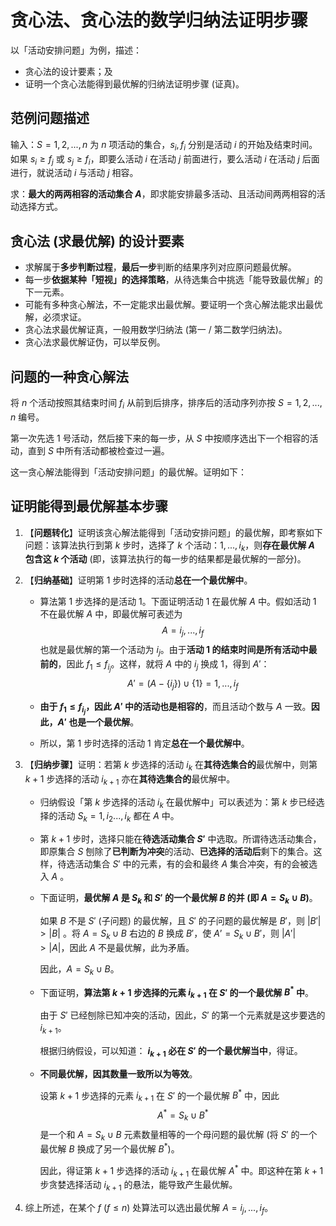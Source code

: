 # 贪心法、贪心法的数学归纳法证明步骤

以「活动安排问题」为例，描述：

- 贪心法的设计要素；及
- 证明一个贪心法能得到最优解的归纳法证明步骤 (证真)。

## 范例问题描述

输入：$S={1,2,...,n}$ 为 $n$ 项活动的集合，$s_i, f_i$ 分别是活动 $i$ 的开始及结束时间。如果 $s_i \ge f_j$ 或 $s_j \ge f_i$，即要么活动 $i$ 在活动 $j$ 前面进行，要么活动 $i$ 在活动 $j$ 后面进行，就说活动 $i$ 与活动 $j$ 相容。

求：**最大的两两相容的活动集合 $A$**，即求能安排最多活动、且活动间两两相容的活动选择方式。

## 贪心法 (求最优解) 的设计要素

- 求解属于**多步判断过程**，**最后一步**判断的结果序列对应原问题最优解。
- 每一步**依据某种「短视」的选择策略**，从待选集合中挑选「能导致最优解」的下一元素。
- 可能有多种贪心解法，不一定能求出最优解。要证明一个贪心解法能求出最优解，必须求证。
- 贪心法求最优解证真，一般用数学归纳法 (第一 / 第二数学归纳法)。
- 贪心法求最优解证伪，可以举反例。

## 问题的一种贪心解法

将 $n$ 个活动按照其结束时间 $f_i$ 从前到后排序，排序后的活动序列亦按 $S={1,2,...,n}$ 编号。

第一次先选 1 号活动，然后接下来的每一步，从 $S$ 中按顺序选出下一个相容的活动，直到 $S$ 中所有活动都被检查过一遍。

这一贪心解法能得到「活动安排问题」的最优解。证明如下：

## 证明能得到最优解基本步骤

1. 【**问题转化**】证明该贪心解法能得到「活动安排问题」的最优解，即考察如下问题：该算法执行到第 $k$ 步时，选择了 $k$ 个活动：$1, ..., i_k$，则**存在最优解 $A$ 包含这 $k$ 个活动** (即，该算法执行的每一步的结果都是最优解的一部分)。

2. 【**归纳基础**】证明第 1 步时选择的活动**总在一个最优解中**。

   - 算法第 1 步选择的是活动 1。下面证明活动 1 在最优解 $A$ 中。假如活动 1 不在最优解 $A$ 中，即最优解可表述为
     $$
     A=i_j, ..., i_f
     $$
     也就是最优解的第一个活动为 $i_j$。由于**活动 1 的结束时间是所有活动中最前的**，因此 $f_1 \le f_{i_j}$。这样，就将 $A$ 中的 $i_j$ 换成 $1$，得到 $A'$：
     $$
     A'=(A-\{i_j\}) \cup \{1\} = 1,...,i_f
     $$

   - **由于 $f_1 \le f_{i_j}$，因此 $A'$ 中的活动也是相容的**，而且活动个数与 $A$ 一致。**因此，$A'$ 也是一个最优解**。

   - 所以，第 1 步时选择的活动 1 肯定**总在一个最优解中**。

3. 【**归纳步骤**】证明：若第 $k$ 步选择的活动 $i_k$ 在**其待选集合的**最优解中，则第 $k+1$ 步选择的活动 $i_{k+1}$ 亦在**其待选集合的**最优解中。

   - 归纳假设「第 $k$ 步选择的活动 $i_k$ 在最优解中」可以表述为：第 $k$ 步已经选择的活动 $S_k=1, i_2 ..., i_k$ 都在 $A$ 中。

   - 第 $k+1$ 步时，选择只能在**待选活动集合 $S'$** 中选取。所谓待选活动集合，即原集合 $S$ 刨除了**已判断为冲突**的活动、**已选择的活动后**剩下的集合。这样，待选活动集合 $S'$ 中的元素，有的会和最终 $A$ 集合冲突，有的会被选入 $A$ 。

   - 下面证明，**最优解 $A$ 是 $S_k$ 和 $S'$ 的一个最优解 $B$ 的并 (即 $A=S_k \cup B$)**。

     如果 $B$ 不是 $S'$ (子问题) 的最优解，且 $S'$ 的子问题的最优解是 $B'$，则 $|B'| > |B|$ 。将 $A = S_k\cup B$ 右边的 $B$ 换成 $B'$，使 $A’=S_k \cup B'$，则 $|A'| > |A|$，因此 $A$ 不是最优解，此为矛盾。

     因此，$A=S_k \cup B$。

   - 下面证明，**算法第 $k+1$ 步选择的元素 $i_{k+1}$ 在 $S'$ 的一个最优解 $B^*$ 中**。

     由于 $S'$ 已经刨除已知冲突的活动，因此，$S'$ 的第一个元素就是这步要选的 $i_{k+1}$。

     根据归纳假设，可以知道： **$i_{k+1}$ 必在 $S'$ 的一个最优解当中**，得证。

   - **不同最优解，因其数量一致所以为等效**。

     设第 $k+1$ 步选择的元素 $i_{k+1}$ 在 $S'$ 的一个最优解 $B^*$ 中，因此
     $$
     A^*=S_k\cup B^*
     $$
     是一个和 $A=S_k \cup B$ 元素数量相等的一个母问题的最优解 (将 $S'$ 的一个最优解 $B$ 换成了另一个最优解 $B^*$)。

     因此，得证第 $k+1$ 步选择的活动 $i_{k+1}$ 在最优解 $A^*$ 中。即这种在第 $k+1$ 步贪婪选择活动 $i_{k+1}$ 的悬法，能导致产生最优解。

4. 综上所述，在某个 $f$ $(f \le n)$ 处算法可以选出最优解 $A=i_j, ..., i_f$。

